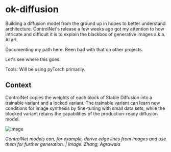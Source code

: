 # ok-diffusion

Building a diffusion model from the ground up in hopes to better understand architecture. ControlNet's release a few weeks ago got my attention to how intricate and difficult it is to explain the blackbox of generative images a.k.a. AI art.

Documenting my path here. Been bad with that on other projects.

Let's see where this goes. 

Tools: Will be using pyTorch primarily.

## Context

ControlNet copies the weights of each block of Stable Diffusion into a trainable variant and a locked variant. The trainable variant can learn new conditions for image synthesis by fine-tuning with small data sets, while the blocked variant retains the capabilities of the production-ready diffusion model.

![image](https://user-images.githubusercontent.com/63992417/231795326-15eb4550-79b2-479e-bc26-8f19f49f420c.png)

_ControlNet models can, for example, derive edge lines from images and use them for further generation. | Image: Zhang, Agrawala_
